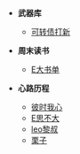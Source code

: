 * **武器库**
  
    * [可转债打新](investment/可转债打新.md)
    
* **周末读书**
	
	* [E大书单](booklist/ERecommended.md)
	
* **心路历程**
  
    * [彼时我心](experience/彼时我心.md)
	* [E思不大](experience/E思不大.md)	
	* [leo黎叔](experience/leo黎叔.md)	
    * [栗子](experience/栗子.md)
	